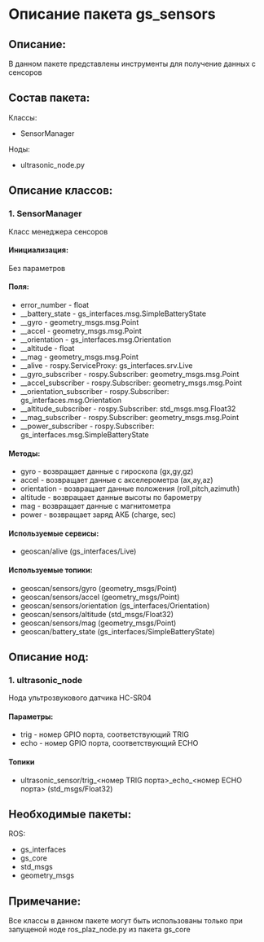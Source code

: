 # Описание пакета gs_sensors

## Описание:
В данном пакете представлены инструменты для получение данных с сенсоров

## Состав пакета:
Классы:
* SensorManager

Ноды:
* ultrasonic_node.py

## Описание классов:

### 1. SensorManager
Класс менеджера сенсоров

#### Инициализация:
Без параметров

#### Поля:
* error_number - float
* __battery_state - gs_interfaces.msg.SimpleBatteryState
* __gyro - geometry_msgs.msg.Point
* __accel - geometry_msgs.msg.Point
* __orientation - gs_interfaces.msg.Orientation
* __altitude - float
* __mag - geometry_msgs.msg.Point
* __alive - rospy.ServiceProxy: gs_interfaces.srv.Live
* __gyro_subscriber - rospy.Subscriber: geometry_msgs.msg.Point
* __accel_subscriber - rospy.Subscriber: geometry_msgs.msg.Point
* __orientation_subscriber - rospy.Subscriber: gs_interfaces.msg.Orientation
* __altitude_subscriber - rospy.Subscriber: std_msgs.msg.Float32
* __mag_subscriber - rospy.Subscriber: geometry_msgs.msg.Point
* __power_subscriber - rospy.Subscriber: gs_interfaces.msg.SimpleBatteryState

#### Методы:
* gyro - возвращает данные c гироскопа (gx,gy,gz)
* accel -  возвращает данные c акселерометра (ax,ay,az)
* orientation - возвращает данные положения (roll,pitch,azimuth)
* altitude - возвращает данные высоты по барометру
* mag - возвращает данные с магнитометра
* power - возвращает заряд АКБ (charge, sec)

#### Используемые сервисы:
* geoscan/alive (gs_interfaces/Live)

#### Используемые топики:
* geoscan/sensors/gyro (geometry_msgs/Point)
* geoscan/sensors/accel (geometry_msgs/Point)
* geoscan/sensors/orientation (gs_interfaces/Orientation)
* geoscan/sensors/altitude (std_msgs/Float32)
* geoscan/sensors/mag (geometry_msgs/Point)
* geoscan/battery_state (gs_interfaces/SimpleBatteryState)

## Описание нод:

### 1. ultrasonic_node
Нода ультрозвукового датчика HC-SR04

#### Параметры:
* trig - номер GPIO порта, соответствующий TRIG
* echo - номер GPIO порта, соответствующий ECHO

#### Топики
* ultrasonic_sensor/trig_<номер TRIG порта>_echo\_<номер ECHO порта> (std_msgs/Float32)

## Необходимые пакеты:
ROS:
* gs_interfaces
* gs_core
* std_msgs
* geometry_msgs

## Примечание:
Все классы в данном пакете могут быть использованы только при запущеной ноде ros_plaz_node.py из пакета gs_core
